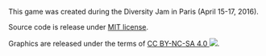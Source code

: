 This game was created during the Diversity Jam in Paris (April 15-17, 2016).

Source code is release under [MIT license](https://github.com/mysweetwhomp/diversityjam/blob/master/LICENSE).  

Graphics are released under the terms of [CC BY-NC-SA 4.0 ![](https://i.creativecommons.org/l/by-nc-sa/4.0/88x31.png)](http://creativecommons.org/licenses/by-nc-sa/4.0/).
